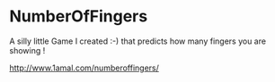 # NumberOfFingers
A silly little Game I created :-) that predicts how many fingers you are showing !

http://www.1amal.com/numberoffingers/


